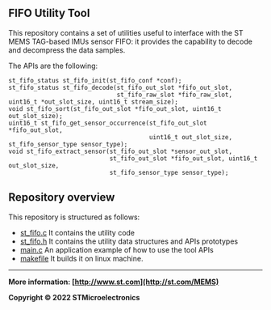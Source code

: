 ## FIFO Utility Tool

This repository contains a set of utilities useful to interface with the ST MEMS TAG-based IMUs sensor FIFO: it provides the capability to decode and decompress the data samples.

The APIs are the following:

```
st_fifo_status st_fifo_init(st_fifo_conf *conf);
st_fifo_status st_fifo_decode(st_fifo_out_slot *fifo_out_slot,
                              st_fifo_raw_slot *fifo_raw_slot, uint16_t *out_slot_size, uint16_t stream_size);
void st_fifo_sort(st_fifo_out_slot *fifo_out_slot, uint16_t out_slot_size);
uint16_t st_fifo_get_sensor_occurrence(st_fifo_out_slot *fifo_out_slot,
                                       uint16_t out_slot_size, st_fifo_sensor_type sensor_type);
void st_fifo_extract_sensor(st_fifo_out_slot *sensor_out_slot,
                            st_fifo_out_slot *fifo_out_slot, uint16_t out_slot_size,
                            st_fifo_sensor_type sensor_type);
```

## Repository overview

This repository is structured as follows:  

- [st_fifo.c](./st_fifo.c) It contains the utility code
- [st_fifo.h](./st_fifo.h) It contains the utility data structures and APIs prototypes
- [main.c](./main.c) An application example of how to use the tool APIs
- [makefile](./makefile) It builds it on linux machine.

------

**More information: [http://www.st.com](http://st.com/MEMS)**

**Copyright © 2022 STMicroelectronics**

